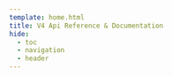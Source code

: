 ```yaml
---
template: home.html
title: V4 Api Reference & Documentation
hide:
  - toc
  - navigation
  - header
---
```

<h1 style="position: absolute"></h1>


<div id="app"></div>
<!-- Load Scalar and initialize it directly -->
<script>
    // Define configuration first
    var configuration = {
        theme: 'alternate',
        // Do not use the default fonts from the Scalar CDN
        withDefaultFonts: 'false',
    };
    
    function loadScalar() {
        var script = document.createElement('script');
        script.src = 'https://cdn.jsdelivr.net/npm/@scalar/api-reference';
        script.onload = function() {
            // Initialize immediately after script loads
            Scalar.createApiReference('#app', {
                // The URL of the OpenAPI/Swagger document
                url: '/assets/v4.yaml',
                // Avoid CORS issues
                proxyUrl: 'https://proxy.scalar.com',
            });
        };
        document.head.appendChild(script);
    }
    
    loadScalar();
</script>

<style>
:root {
    --scalar-font: 'Phantom Sans'
  }
  .dark-mode {
    --scalar-color-1: rgba(255, 255, 255, 0.81);
    --scalar-color-2: rgba(255, 255, 255, 0.443);
    --scalar-color-3: rgba(255, 255, 255, 0.282);
    --scalar-color-accent: #8ab4f8;
    --scalar-background-1: #17171D;
    --scalar-background-2:rgb(42, 39, 45);
    --scalar-background-3:rgb(52, 50, 58);
    --scalar-background-accent: #8ab4f81f;
  }
  .light-mode {
    --scalar-color-1: rgba(255, 255, 255, 0.81);
    --scalar-color-2: rgba(255, 255, 255, 0.443);
    --scalar-color-3: rgba(255, 255, 255, 0.282);
    --scalar-color-accent: #8ab4f8;
    --scalar-background-1: #17171D;
    --scalar-background-2:rgb(42, 39, 45);
    --scalar-background-3:rgb(52, 50, 58);
    --scalar-background-accent: #8ab4f81f;
  }
  .darklight-reference[data-v-c3203d44] {
    display: none;
  }
</style>